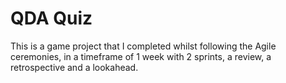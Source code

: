 # QDA Quiz

This is a game project that I completed whilst following the Agile ceremonies, in a timeframe of 1 week with 2 sprints, a review, a retrospective and a lookahead.
